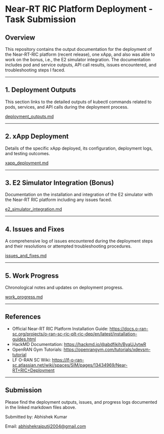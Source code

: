# Near-RT RIC Platform Deployment - Task Submission

## Overview
This repository contains the output documentation for the deployment of the Near-RT-RIC platform (recent release), one xApp, and also was able to work on the bonus, i.e., the E2 simulator integration. 
The documentation includes pod and service outputs, API call results, issues encountered, and troubleshooting steps I faced.

---

## 1. Deployment Outputs
This section links to the detailed outputs of kubectl commands related to pods, services, and API calls during the deployment process.

[deployment_outputs.md](./deployment_outputs.md)

---

## 2. xApp Deployment
Details of the specific xApp deployed, its configuration, deployment logs, and testing outcomes.

[xapp_deployment.md](./xapp_deployment.md)

---

## 3. E2 Simulator Integration (Bonus)
Documentation on the installation and integration of the E2 simulator with the Near-RT RIC platform including any issues faced.

[e2_simulator_integration.md](./e2_simulator_integration.md)

---

## 4. Issues and Fixes
A comprehensive log of issues encountered during the deployment steps and their resolutions or attempted troubleshooting procedures.

[issues_and_fixes.md](./issues_and_fixes.md)

---

## 5. Work Progress
Chronological notes and updates on deployment progress.

[work_progress.md](./work_progress.md)

---

## References
- Official Near-RT RIC Platform Installation Guide: https://docs.o-ran-sc.org/projects/o-ran-sc-ric-plt-ric-dep/en/latest/installation-guides.html
- HackMD Documentation: https://hackmd.io/@abdfikih/ByaUJytwR
- OpenRAN Gym Tutorials: https://openrangym.com/tutorials/xdevsm-tutorial
- LF O-RAN SC Wiki: https://lf-o-ran-sc.atlassian.net/wiki/spaces/SIM/pages/13434969/Near-RT+RIC+Deployment

---

## Submission
Please find the deployment outputs, issues, and progress logs documented in the linked markdown files above.

Submitted by: Abhishek Kumar 

Email: abhishekrajputji2004@gmail.com

